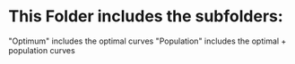 # This Folder includes the subfolders:

"Optimum"    	   includes the optimal curves
"Population"	   includes the optimal + population curves